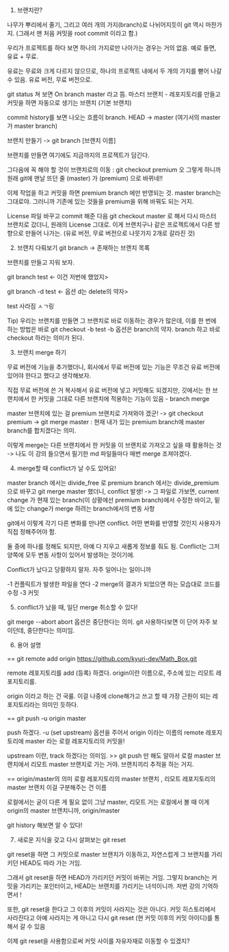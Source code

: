 1. 브랜치란?

나무가 뿌리에서 줄기, 그리고 여러 개의 가지(branch)로 나뉘어지듯이 git 역시 마찬가지. (그래서 맨 처음 커밋을 root commit 이라고 함.)

우리가 프로젝트를 하다 보면 하나의 가지로만 나아가는 경우는 거의 없음. 예로 들면, 유료 + 무료.

유료는 무료와 크게 다르지 않으므로, 하나의 프로젝트 내에서 두 개의 가지를 뻗어 나갈 수 있음. 유료 버전, 무료 버전으로.

git status 쳐 보면 On branch master 라고 뜸.
마스터 브랜치 - 레포지토리를 만들고 커밋을 하면 자동으로 생기는 브랜치 (기본 브랜치)

commit history를 보면 나오는 흐름이 branch.
HEAD -> master (여기서의 master 가 master branch)

브랜치 만들기 -> git branch [브랜치 이름]

브랜치를 만들면 여기에도 지금까지의 프로젝트가 담긴다.

그다음에 꼭 해야 할 것이 브랜치로의 이동 : git checkout premium
오 그렇게 하니까 원래 git에 맨날 뜨던 줄 (master) 가 (premium) 으로 바뀌네!!

이제 작업을 하고 커밋을 하면 premium branch 에만 반영되는 것. master branch는 그대로야. 그러니까 기존에 있는 것들을 premium을 위해 바꿔도 되는 거지.

License 파일 바꾸고 commit 해준 다음
git checkout master 로 해서 다시 마스터 브랜치로 갔더니,
원래의 License 그대로. 이게 브랜치구나 같은 프로젝트에서 다른 방향으로 만들어 나가는. (유료 버전, 무료 버전으로 나뭇가지 2개로 갈라진 것)

2. 브랜치 다뤄보기
   git branch -> 존재하는 브랜치 목록

브랜치를 만들고 지워 보자.

git branch test <- 이건 저번에 했었지>

git branch -d test <- 옵션 d는 delete의 약자>

test 사라짐 ㅅㄱ링

Tip) 우리는 브랜치를 만들면 그 브랜치로 바로 이동하는 경우가 많은데, 이를 한 번에 하는 방법은 바로
git checkout -b test
-b 옵션은 branch의 약자. branch 하고 바로 checkout 하라는 의미가 된다.

3. 브랜치 merge 하기

무료 버전에 기능을 추가했더니, 회사에서 무료 버전에 있는 기능은 무조건 유료 버전에 있어야 한다고 했다고 생각해보자.

직접 무료 버전에 쓴 거 복사해서 유료 버전에 넣고 커밋해도 되겠지만, 깃에서는 한 브랜치에서 한 커밋을 그대로 다른 브랜치에 적용하는 기능이 있음 - branch merge

master 브랜치에 있는 걸 premium 브랜치로 가져와야 겠군! -> git checkout premium -> git merge master
: 현재 내가 있는 premium branch에 master branch를 합치겠다는 의미.

이렇게 merge는 다른 브랜치에서 한 커밋을 이 브랜치로 가져오고 싶을 때 활용하는 것 -> 나도 이 강의 들으면서 필기한 md 파일들마다 매번 merge 조져야겠다.

4. merge할 때 conflict가 날 수도 있어요!

master branch 에서는 divide_free 로
premium branch 에서는 divide_premium 으로 바꾸고 git merge master 했더니,
conflict 발생! -> 그 파일로 가보면, current change 가 현재 있는 branch(이 상황에선 premium branch)에서 수정한 바이고, 밑에 있는 change가 merge 하려는 branch에서의 변동 사항

git에서 이렇게 각기 다른 변화를 만나면 conflict. 어떤 변화를 반영할 것인지 사용자가 직접 정해주어야 함.

둘 중에 하나를 정해도 되지만, 아예 다 지우고 새롭게 정보를 줘도 됨. Conflict는 그저 양쪽에 모두 변동 사항이 있어서 발생하는 것이기에.

Conflict가 났다고 당황하지 말자. 자주 일어나는 일이니까

-1 컨플릭트가 발생한 파일을 연다
-2 merge의 결과가 되었으면 하는 모습대로 코드를 수정
-3 커밋

5. conflict가 났을 때, 일단 merge 취소할 수 있다!

git merge --abort
abort 옵션은 중단한다는 의미. git 사용하다보면 이 단어 자주 보이던데, 중단한다는 의미임.

6. 용어 설명

== git remote add origin https://github.com/kyuri-dev/Math_Box.git

remote 레포지토리를 add (등록) 하겠다. origin이란 이름으로, 주소에 있는 리모트 레포지토리를.

origin 이라고 하는 건 국룰. 이걸 나중에 clone해가고 쓰고 할 때 가장 근원이 되는 레포지토리라는 의미인 듯하다.

== git push -u origin master

push 하겠다. -u (set upstream) 옵션을 주어서 origin 이라는 이름의 remote 레포지토리에 master 라는 로컬 레포지토리의 커밋을!

upstream 이란, track 하겠다는 의미임. >> git push 만 해도 알아서 로컬 master 브랜치에서 리모트 master 브랜치로 가는 거야. 브랜치끼리 추적을 하는 거지.

== origin/master의 의미
로컬 레포지토리의 master 브랜치 , 리모트 레포지토리의 master 브랜치
이걸 구분해주는 건 이름

로컬에서는 굳이 다른 게 필요 없이 그냥 master,
리모트 거는 로컬에서 볼 때 이게 origin의 master 브랜치니까, origin/master

git history 해보면 알 수 있다!

7. 새로운 지식을 갖고 다시 살펴보는 git reset

git reset을 하면 그 커밋으로 master 브랜치가 이동하고, 자연스럽게 그 브랜치를 가리키던 HEAD도 따라 가는 거임.

그래서 git reset을 하면 HEAD가 가리키던 커밋이 바뀌는 거임. 그렇지 branch는 커밋을 가리키는 포인터이고, HEAD는 브랜치를 가리키는 녀석이니까. 저번 강의 기억하면서 !

또한,
git reset을 한다고 그 이후의 커밋이 사라지는 것은 아니다.
커밋 히스토리에서 사라진다고 아예 사라지는 게 아니고 다시 git reset (현 커밋 이후의 커밋 아이디)를 통해서 갈 수 있음

이제 git reset을 사용함으로써 커밋 사이를 자유자재로 이동할 수 있겠지?
